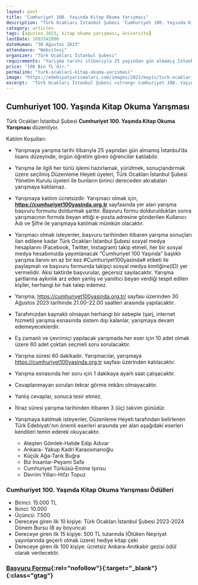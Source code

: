 ```yaml
---
layout: post
title: "Cumhuriyet 100. Yaşında Kitap Okuma Yarışması"
description: "Türk Ocakları İstanbul Şubesi 'Cumhuriyet 100. Yaşında Kitap Okuma Yarışması' düzenliyor."
category: articles
tags: [ağustos 2023, kitap okuma yarışması, üniversite]
lastDate: 1693342800
dateHuman: "30 Ağustos 2023"
attendance: "Websitesi"
organizer: "Türk Ocakları İstanbul Şubesi"
requirements: "Yarışma tarihi itibarıyla 25 yaşından gün almamış İstanbul’da lisans düzeyinde, örgün öğretim gören öğrenciler katılabilir."
price: "100 Bin TL'dir."
permalink: "turk-ocaklari-kitap-okuma-yarismasi"
image: "https://edebiyatyarismalari.com/images/2023/mayis/turk-ocaklari-kitap-okuma-yarismasi.jpg"
excerpt:  "Türk Ocakları İstanbul Şubesi <strong> Cumhuriyet 100. Yaşında Kitap Okuma Yarışması </strong> düzenliyor."
---
```


## Cumhuriyet 100. Yaşında Kitap Okuma Yarışması
Türk Ocakları İstanbul Şubesi **Cumhuriyet 100. Yaşında Kitap Okuma Yarışması** düzenliyor.  

Katılım Koşulları:
- Yarışmaya yarışma tarihi itibarıyla 25 yaşından gün almamış İstanbul’da lisans düzeyinde, örgün öğretim gören öğrenciler katılabilir. 
- Yarışma ile ilgili her türlü işlemi hazırlamak, yürütmek, sonuçlandırmak üzere seçilmiş Düzenleme Heyeti üyeleri, Türk Ocakları İstanbul Şubesi Yönetim Kurulu üyeleri ile bunların birinci dereceden akrabaları yarışmaya katılamaz.
- Yarışmaya katılım ücretsizdir. Yarışmacı olmak için, **https://cumhuriyet100yasinda.org.tr** sayfasında yer alan yarışma başvuru formunu doldurmak şarttır.  Başvuru formu doldurulduktan sonra yarışmacının formda beyan ettiği e-posta adresine gönderilen Kullanıcı Adı ve Şifre ile yarışmaya katılmak mümkün olacaktır. 
- Yarışmacı olmak isteyenler, başvuru tarihinden itibaren yarışma sonuçları ilan edilene kadar Türk Ocakları İstanbul Şubesi sosyal medya hesaplarını (Facebook, Twitter, Instagram) takip etmeli, her bir sosyal medya hesabımızda yayımlanacak “Cumhuriyet 100 Yaşında” başlıklı yarışma ilanını en az bir kez #Cumhuriyet100yasinda# etiketi ile paylaşmalı ve başvuru formunda takipçi sosyal medya kimliğine(ID) yer vermelidir. Aksi taktirde başvurular, geçersiz sayılacaktır.  Yarışma şartlarına aykırılık arz eden yanlış ve yanıltıcı beyan verdiği tespit edilen kişiler, herhangi bir hak talep edemez. 
- Yarışma, https://cumhuriyet100yasinda.org.tr/ sayfası üzerinden 30 Ağustos 2023 tarihinde 21.00–22.00 saatleri arasında yapılacaktır. 
- Tarafımızdan kaynaklı olmayan herhangi bir sebeple (şarj, internet hizmeti) yarışma esnasında sistem dışı kalanlar, yarışmaya devam edemeyeceklerdir. 
- Eş zamanlı ve çevrimiçi yapılacak yarışmada her eser için 10 adet olmak üzere 60 adet çoktan seçmeli soru sorulacaktır.
- Yarışma süresi 60 dakikadır. Yarışmacılar, yarışmaya https://cumhuriyet100yasinda.org.tr  sayfası üzerinden katılacaktır. 
- Yarışma esnasında her soru için 1 dakikaya ayarlı saat çalışacaktır.
- Cevaplanmayan soruları tekrar görme imkânı olmayacaktır.
- Yanlış cevaplar, sonuca tesir etmez.
- İtiraz süresi yarışma tarihinden itibaren 3 (üç) takvim günüdür.

- Yarışmaya katılmak isteyenler, Düzenleme Heyeti tarafından belirlenen Türk Edebiyatı'nın önemli eserleri arasında yer alan aşağıdaki eserleri kendileri temin ederek okuyacaktır.
    - Ateşten Gömlek-Halide Edip Adıvar
    - Ankara- Yakup Kadri Karaosmanoğlu
    - Küçük Ağa-Tarık Buğra
    - Biz İnsanlar-Peyami Safa
    - Cumhuriyet Türküsü-Emine Işınsu
    - Devrim Yılları-Hıfzı Topuz


### Cumhuriyet 100. Yaşında Kitap Okuma Yarışması Ödülleri
- Birinci: 15.000 TL
- İkinci: 10.000
- Üçüncü: 7.500
- Dereceye giren ilk 10 kişiye: Türk Ocakları İstanbul Şubesi 2023-2024 Dönem Bursu (8 ay boyunca)
- Dereceye giren ilk 15 kişiye: 500 TL tutarında (Ötüken Neşriyat yayınlarında geçerli olmak üzere) hediye kitap çeki
- Dereceye giren ilk 100 kişiye: ücretsiz Ankara-Anıtkabir gezisi ödül olarak verilecektir.


### [Başvuru Formu](https://www.cumhuriyet100yasinda.org.tr/?ref=edebiyatyarismalari.com){:rel="nofollow"}{:target="_blank"}{:class="gtag"}